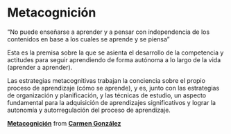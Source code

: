 # Metacognición

“No puede enseñarse a aprender y a pensar con independencia de los contenidos en base a los cuales se aprende y se piensa”

Esta es la premisa sobre la que se asienta el desarrollo de la competencia y actitudes para seguir aprendiendo de forma autónoma a lo largo de la vida (aprender a aprender).  
  
Las estrategias metacognitivas trabajan la conciencia sobre el propio proceso de aprendizaje (cómo se aprende), y es, junto con las estrategias de organización y planificación, y las técnicas de estudio, un aspecto fundamental para la adquisición de aprendizajes significativos y lograr la autonomía y autorregulación del proceso de aprendizaje.

**[Metacognición](//es.slideshare.net/flosflorum2/metacognicion-49651020 "Metacognición")** from **[Carmen González](//www.slideshare.net/flosflorum2)**